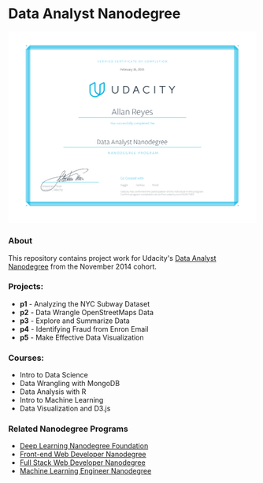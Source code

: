 # Data Analyst Nanodegree

[![Certificate](udacity-dand-certificate.png)](https://confirm.udacity.com/UGRVTKRS)

### About
This repository contains project work for Udacity's [Data Analyst Nanodegree](https://www.udacity.com/course/nd002) from the November 2014 cohort.

### Projects:
- **p1** - Analyzing the NYC Subway Dataset
- **p2** - Data Wrangle OpenStreetMaps Data
- **p3** - Explore and Summarize Data
- **p4** - Identifying Fraud from Enron Email
- **p5** - Make Effective Data Visualization

### Courses:
- Intro to Data Science
- Data Wrangling with MongoDB
- Data Analysis with R
- Intro to Machine Learning
- Data Visualization and D3.js

### Related Nanodegree Programs

- [Deep Learning Nanodegree Foundation](https://github.com/allanbreyes/udacity-deep-learning-foundation)
- [Front-end Web Developer Nanodegree](https://github.com/allanbreyes/udacity-front-end)
- [Full Stack Web Developer Nanodegree](https://github.com/allanbreyes/udacity-full-stack)
- [Machine Learning Engineer Nanodegree](https://github.com/allanbreyes/udacity-machine-learning)
